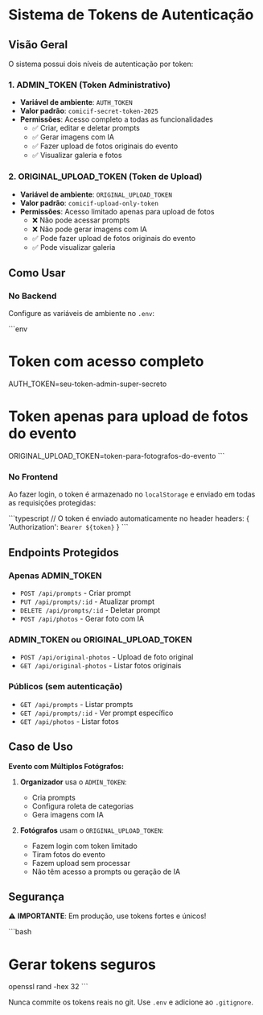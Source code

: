 # Sistema de Tokens de Autenticação

## Visão Geral

O sistema possui dois níveis de autenticação por token:

### 1. **ADMIN_TOKEN** (Token Administrativo)
- **Variável de ambiente**: `AUTH_TOKEN`
- **Valor padrão**: `comicif-secret-token-2025`
- **Permissões**: Acesso completo a todas as funcionalidades
  - ✅ Criar, editar e deletar prompts
  - ✅ Gerar imagens com IA
  - ✅ Fazer upload de fotos originais do evento
  - ✅ Visualizar galeria e fotos

### 2. **ORIGINAL_UPLOAD_TOKEN** (Token de Upload)
- **Variável de ambiente**: `ORIGINAL_UPLOAD_TOKEN`
- **Valor padrão**: `comicif-upload-only-token`
- **Permissões**: Acesso limitado apenas para upload de fotos
  - ❌ Não pode acessar prompts
  - ❌ Não pode gerar imagens com IA
  - ✅ Pode fazer upload de fotos originais do evento
  - ✅ Pode visualizar galeria

## Como Usar

### No Backend

Configure as variáveis de ambiente no `.env`:

\`\`\`env
# Token com acesso completo
AUTH_TOKEN=seu-token-admin-super-secreto

# Token apenas para upload de fotos do evento
ORIGINAL_UPLOAD_TOKEN=token-para-fotografos-do-evento
\`\`\`

### No Frontend

Ao fazer login, o token é armazenado no `localStorage` e enviado em todas as requisições protegidas:

\`\`\`typescript
// O token é enviado automaticamente no header
headers: {
  'Authorization': `Bearer ${token}`
}
\`\`\`

## Endpoints Protegidos

### Apenas ADMIN_TOKEN

- `POST /api/prompts` - Criar prompt
- `PUT /api/prompts/:id` - Atualizar prompt
- `DELETE /api/prompts/:id` - Deletar prompt
- `POST /api/photos` - Gerar foto com IA

### ADMIN_TOKEN ou ORIGINAL_UPLOAD_TOKEN

- `POST /api/original-photos` - Upload de foto original
- `GET /api/original-photos` - Listar fotos originais

### Públicos (sem autenticação)

- `GET /api/prompts` - Listar prompts
- `GET /api/prompts/:id` - Ver prompt específico
- `GET /api/photos` - Listar fotos

## Caso de Uso

**Evento com Múltiplos Fotógrafos:**

1. **Organizador** usa o `ADMIN_TOKEN`:
   - Cria prompts
   - Configura roleta de categorias
   - Gera imagens com IA
   
2. **Fotógrafos** usam o `ORIGINAL_UPLOAD_TOKEN`:
   - Fazem login com token limitado
   - Tiram fotos do evento
   - Fazem upload sem processar
   - Não têm acesso a prompts ou geração de IA

## Segurança

⚠️ **IMPORTANTE**: Em produção, use tokens fortes e únicos!

\`\`\`bash
# Gerar tokens seguros
openssl rand -hex 32
\`\`\`

Nunca commite os tokens reais no git. Use `.env` e adicione ao `.gitignore`.
